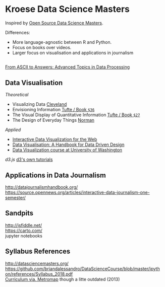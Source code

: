 # Kroese Data Science Masters
Inspired by [Open Source Data Science Masters](http://datasciencemasters.org/).

Differences:
- More language-agnostic between R and Python.
- Focus on books over videos.
- Larger focus on visualisation and applications in journalism

## 
[From ASCII to Answers: Advanced Topics in Data Processing](http://db.csail.mit.edu/6.885/)

## Data Visualisation
_Theoretical_

* Visualizing Data [Cleveland](https://www.worldcat.org/title/visualizing-data/oclc/607634013&referer=brief_results)
* Envisioning Information [Tufte / Book ```$36```](https://www.worldcat.org/title/envisioning-information/oclc/1015670579)
* The Visual Display of Quantitative Information [Tufte / Book ```$27```](https://www.worldcat.org/title/visual-display-of-quantitative-information/oclc/971449485&referer=brief_results)
* The Design of Everyday Things [Norman](http://www.worldcat.org/title/design-of-everyday-things-revised-and-expanded-edition/oclc/862103168)

_Applied_
* [Interactive Data Visualization for the Web](http://explore.safaribooksonline.com/book/databases/business-intelligence/9781491921296)
* [Data Visualisation: A Handbook for Data Driven Design](http://www.worldcat.org/title/data-visualisation-a-handbook-for-data-driven-design/oclc/896787455?loc=)
* [Data Visualization course at University of Washington](https://courses.cs.washington.edu/courses/cse512/18sp/)

_d3.js_
[d3's own tutorials](https://github.com/d3/d3/wiki/Tutorials)

## Applications in Data Journalism
http://datajournalismhandbook.org/  
https://source.opennews.org/articles/interactive-data-journalism-one-semester/  

## Sandpits
http://jsfiddle.net/  
https://carto.com/  
jupyter notebooks

## Syllabus References
http://datasciencemasters.org/  
https://github.com/briandalessandro/DataScienceCourse/blob/master/ipython/references/Syllabus_2018.pdf  
[Curriculum via. Metromap](http://nirvacana.com/thoughts/2013/07/08/becoming-a-data-scientist/) though a litte outdated (2013)